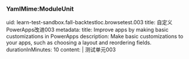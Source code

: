 ### YamlMime:ModuleUnit 
uid: learn-test-sandbox.fall-backtestloc.browsetest.003
title: 自定义PowerApps改进003
metadata: 
  title: Improve apps by making basic customizations in PowerApps
  description: Make basic customizations to your apps, such as choosing a layout and reordering fields. 
durationInMinutes: 10 
content: | 
  测试单元003
